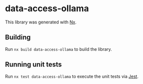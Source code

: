 # data-access-ollama

This library was generated with [Nx](https://nx.dev).

## Building

Run `nx build data-access-ollama` to build the library.

## Running unit tests

Run `nx test data-access-ollama` to execute the unit tests via [Jest](https://jestjs.io).

